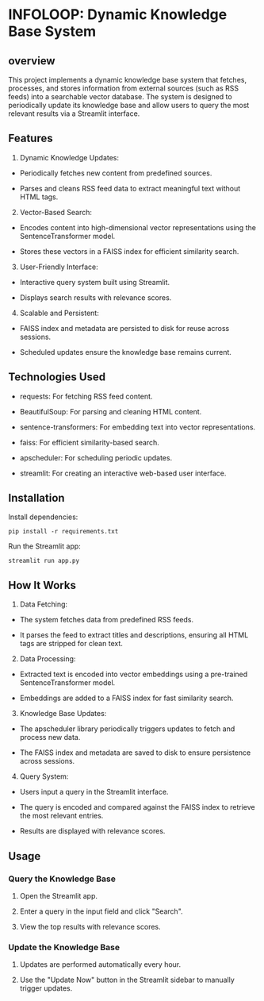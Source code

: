# INFOLOOP: Dynamic Knowledge Base System

## overview 

This project implements a dynamic knowledge base system that fetches, processes, and stores information from external sources (such as RSS feeds) into a searchable vector database. The system is designed to periodically update its knowledge base and allow users to query the most relevant results via a Streamlit interface.

## Features

1. Dynamic Knowledge Updates:

- Periodically fetches new content from predefined sources.

- Parses and cleans RSS feed data to extract meaningful text without HTML tags.

2. Vector-Based Search:

- Encodes content into high-dimensional vector representations using the SentenceTransformer model.

- Stores these vectors in a FAISS index for efficient similarity search.

3. User-Friendly Interface:

- Interactive query system built using Streamlit.

- Displays search results with relevance scores.

4. Scalable and Persistent:

- FAISS index and metadata are persisted to disk for reuse across sessions.

- Scheduled updates ensure the knowledge base remains current.

## Technologies Used

- requests: For fetching RSS feed content.

- BeautifulSoup: For parsing and cleaning HTML content.

- sentence-transformers: For embedding text into vector representations.

- faiss: For efficient similarity-based search.

- apscheduler: For scheduling periodic updates.

- streamlit: For creating an interactive web-based user interface.

## Installation

<!--start code-->

Install dependencies:

    pip install -r requirements.txt
    
<!--end code-->

<!--start code-->

Run the Streamlit app:

    streamlit run app.py
    
<!--end code-->

## How It Works

1. Data Fetching:

- The system fetches data from predefined RSS feeds.

- It parses the feed to extract titles and descriptions, ensuring all HTML tags are stripped for clean text.

2. Data Processing:

- Extracted text is encoded into vector embeddings using a pre-trained SentenceTransformer model.

- Embeddings are added to a FAISS index for fast similarity search.

3. Knowledge Base Updates:

- The apscheduler library periodically triggers updates to fetch and process new data.

- The FAISS index and metadata are saved to disk to ensure persistence across sessions.

4. Query System:

- Users input a query in the Streamlit interface.

- The query is encoded and compared against the FAISS index to retrieve the most relevant entries.

- Results are displayed with relevance scores.

## Usage

### Query the Knowledge Base

1. Open the Streamlit app.

2. Enter a query in the input field and click "Search".

3. View the top results with relevance scores.

### Update the Knowledge Base

1. Updates are performed automatically every hour.

2. Use the "Update Now" button in the Streamlit sidebar to manually trigger updates.
